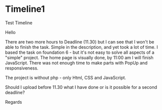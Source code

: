 # Timeline1
Test Timeline

Hello

There are two more hours to Deadline (11.30) but I can see that I won't be able to finish the task. Simple in the description, and yet took a lot of time. I based the task on foundation 6 - but it's not easy to solve all aspects of a "simple" project. The home page is visually done, by 11:00 am I will finish JavaScript. There was not enough time to make parts with PopUp and responsiveness.

The project is without php - only Html, CSS and JavaScript.

Should I upload before 11.30 what I have done or is it possible for a second deadline?

Regards
